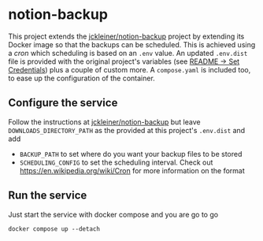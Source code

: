 # notion-backup

This project extends the [jckleiner/notion-backup](https://github.com/jckleiner/notion-backup) project by extending its Docker image so that the backups can be scheduled. This is achieved using a _cron_ which scheduling is based on an `.env` value.
An updated `.env.dist` file is provided with the original project's variables (see [README -> Set Credentials](https://github.com/jckleiner/notion-backup?tab=readme-ov-file#set-credentials)) plus a couple of custom more. A `compose.yaml` is included too, to ease up the configuration of the container.

## Configure the service
Follow the instructions at [jckleiner/notion-backup](https://github.com/jckleiner/notion-backup) but leave `DOWNLOADS_DIRECTORY_PATH` as the provided at this project's `.env.dist` and add 
* `BACKUP_PATH` to set where do you want your backup files to be stored
* `SCHEDULING_CONFIG` to set the scheduling interval. Check out https://en.wikipedia.org/wiki/Cron for more information on the format

## Run the service
Just start the service with docker compose and you are go to go
```
docker compose up --detach
```